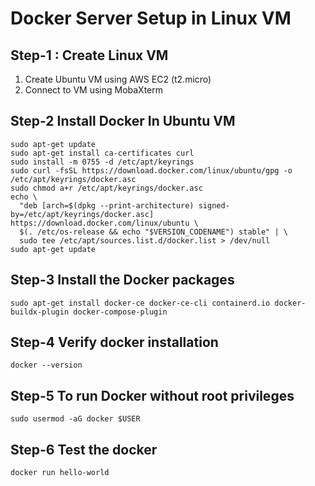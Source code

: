 # Docker Server Setup in Linux VM #

## Step-1 : Create Linux VM ##

1) Create Ubuntu VM using AWS EC2 (t2.micro)
2) Connect to VM using MobaXterm

## Step-2 Install Docker In Ubuntu VM ##
```
sudo apt-get update  
sudo apt-get install ca-certificates curl  
sudo install -m 0755 -d /etc/apt/keyrings  
sudo curl -fsSL https://download.docker.com/linux/ubuntu/gpg -o /etc/apt/keyrings/docker.asc  
sudo chmod a+r /etc/apt/keyrings/docker.asc  
echo \
  "deb [arch=$(dpkg --print-architecture) signed-by=/etc/apt/keyrings/docker.asc] https://download.docker.com/linux/ubuntu \
  $(. /etc/os-release && echo "$VERSION_CODENAME") stable" | \
  sudo tee /etc/apt/sources.list.d/docker.list > /dev/null  
sudo apt-get update 
``` 

## Step-3 Install the Docker packages ##
```
sudo apt-get install docker-ce docker-ce-cli containerd.io docker-buildx-plugin docker-compose-plugin
```

## Step-4 Verify docker installation ##
```
docker --version
```

## Step-5 To run Docker without root privileges ##
```
sudo usermod -aG docker $USER
```

## Step-6 Test the docker ##
```
docker run hello-world
```